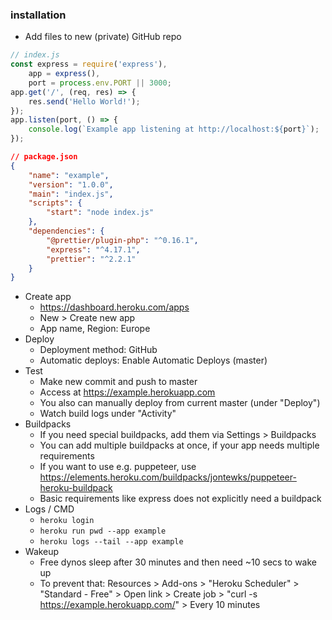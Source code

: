 ### installation
- Add files to new (private) GitHub repo
```js
// index.js
const express = require('express'),
    app = express(),
    port = process.env.PORT || 3000;
app.get('/', (req, res) => {
    res.send('Hello World!');
});
app.listen(port, () => {
    console.log(`Example app listening at http://localhost:${port}`);
});
```

```json
// package.json
{
    "name": "example",
    "version": "1.0.0",
    "main": "index.js",
    "scripts": {
        "start": "node index.js"
    },
    "dependencies": {
        "@prettier/plugin-php": "^0.16.1",
        "express": "^4.17.1",
        "prettier": "^2.2.1"
    }
}
```
- Create app 
  - https://dashboard.heroku.com/apps
  - New > Create new app
  - App name, Region: Europe
- Deploy
  - Deployment method: GitHub
  - Automatic deploys: Enable Automatic Deploys (master)
- Test
  - Make new commit and push to master
  - Access at https://example.herokuapp.com
  - You also can manually deploy from current master (under "Deploy")
  - Watch build logs under "Activity"
- Buildpacks
  - If you need special buildpacks, add them via Settings > Buildpacks
  - You can add multiple buildpacks at once, if your app needs multiple requirements
  - If you want to use e.g. puppeteer, use https://elements.heroku.com/buildpacks/jontewks/puppeteer-heroku-buildpack
  - Basic requirements like express does not explicitly need a buildpack
- Logs / CMD
  - ```heroku login```
  - ```heroku run pwd --app example```
  - ```heroku logs --tail --app example```
- Wakeup
  - Free dynos sleep after 30 minutes and then need ~10 secs to wake up
  - To prevent that: Resources > Add-ons > "Heroku Scheduler" > "Standard - Free" > Open link > Create job > "curl -s https://example.herokuapp.com/" > Every 10 minutes